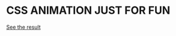 CSS ANIMATION JUST FOR FUN
==========================

[See the result](https://megaju.github.io/hobby-css-animation/)